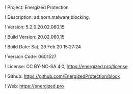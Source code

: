 ! Project: Energized Protection

! Description: ad.porn.malware blocking.

! Version: 5.2.0.20.02.060.15

! Build Version: 20.02.060.15

! Build Date: Sat, 29 Feb 20 15:27:24

! Version Code: 0601527

! License: CC BY-NC-SA 4.0, https://energized.pro/license

! Github: https://github.com/EnergizedProtection/block

! Web: https://energized.pro

